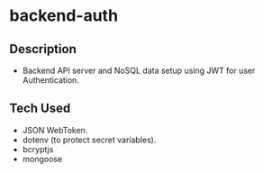 # backend-auth

## Description

- Backend API server and NoSQL data setup using JWT for user Authentication. 

## Tech Used

- JSON WebToken. 
- dotenv (to protect secret variables). 
- bcryptjs
- mongoose

